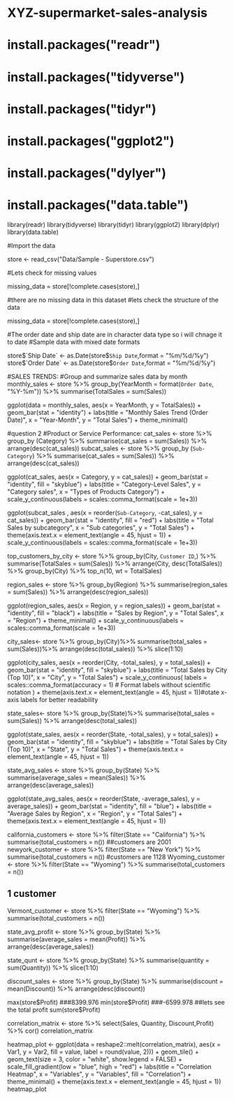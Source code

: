 # XYZ-supermarket-sales-analysis

# install.packages("readr")
# install.packages("tidyverse")
# install.packages("tidyr")
# install.packages("ggplot2")
# install.packages("dylyer")
# install.packages("data.table")

library(readr)
library(tidyverse)
library(tidyr)
library(ggplot2)
library(dplyr)
library(data.table)

#Import the data

store <- read_csv("Data/Sample - Superstore.csv")

#Lets check for missing values

missing_data = store[!complete.cases(store),]

#there are no missing data in this dataset
#lets check the structure of the data

missing_data = store[!complete.cases(store),]

#The order date and ship date are in character data type so i will chnage it to date 
#Sample data with mixed date formats

store$`Ship Date` <- as.Date(store$`Ship Date`,format = "%m/%d/%y")
store$`Order Date` <- as.Date(store$`Order Date`,format = "%m/%d/%y")

#SALES TRENDS: 
#Group and summarize sales data by month
monthly_sales <- store %>%
  group_by(YearMonth = format(`Order Date`, "%Y-%m")) %>%
  summarise(TotalSales = sum(Sales))

ggplot(data = monthly_sales, aes(x = YearMonth, y = TotalSales)) +
  geom_bar(stat = "identity") +
  labs(title = "Monthly Sales Trend (Order Date)",
       x = "Year-Month",
       y = "Total Sales") +
  theme_minimal()


#question 2 
#Product or Service Performance:
cat_sales <- store %>%
  group_by (Category) %>%
  summarise(cat_sales = sum(Sales)) %>%
  arrange(desc(cat_sales))
subcat_sales <- store %>%
  group_by (`Sub-Category`) %>%
  summarise(cat_sales = sum(Sales)) %>%
  arrange(desc(cat_sales))

ggplot(cat_sales, aes(x = Category, y = cat_sales)) +
  geom_bar(stat = "identity", fill = "skyblue") +
  labs(title = "Category-Level Sales", y = "Category sales", x = "Types of Products Category") + 
  scale_y_continuous(labels = scales::comma_format(scale = 1e+3))


ggplot(subcat_sales , aes(x = reorder(`Sub-Category`, -cat_sales), y = cat_sales)) +
  geom_bar(stat = "identity", fill = "red") +
  labs(title = "Total Sales by subcategory", x = "Sub categories", y = "Total Sales") +
  theme(axis.text.x = element_text(angle = 45, hjust = 1)) + 
  scale_y_continuous(labels = scales::comma_format(scale = 1e+3))

top_customers_by_city <- store %>%
  group_by(City, `Customer ID`,) %>%
  summarise(TotalSales = sum(Sales)) %>%
  arrange(City, desc(TotalSales)) %>%
  group_by(City) %>%
  top_n(10, wt = TotalSales)


region_sales <- store %>% 
  group_by(Region) %>% 
  summarise(region_sales = sum(Sales)) %>%
  arrange(desc(region_sales))

ggplot(region_sales, aes(x = Region, y = region_sales)) +
  geom_bar(stat = "identity", fill = "black") +
  labs(title = "Sales by Region", y = "Total Sales", x = "Region") +
  theme_minimal()  + 
  scale_y_continuous(labels = scales::comma_format(scale = 1e+3))


city_sales<- store %>%
  group_by(City)%>%
  summarise(total_sales = sum(Sales))%>%
  arrange(desc(total_sales))  %>%
  slice(1:10)
  
ggplot(city_sales, aes(x = reorder(City, -total_sales), y = total_sales)) +
  geom_bar(stat = "identity", fill = "skyblue") +
  labs(title = "Total Sales by City (Top 10)", x = "City", y = "Total Sales") +
  scale_y_continuous(
    labels = scales::comma_format(accuracy = 1)  # Format labels without scientific notation
  ) +
  theme(axis.text.x = element_text(angle = 45, hjust = 1))#otate x-axis labels for better readability


state_sales<- store %>%
  group_by(State)%>%
  summarise(total_sales = sum(Sales)) %>%
  arrange(desc(total_sales)) 

ggplot(state_sales, aes(x = reorder(State, -total_sales), y = total_sales)) +
  geom_bar(stat = "identity", fill = "skyblue") +
  labs(title = "Total Sales by City (Top 10)", x = "State", y = "Total Sales") +
  theme(axis.text.x = element_text(angle = 45, hjust = 1))

state_avg_sales <- store %>%
  group_by(State) %>%
  summarise(average_sales = mean(Sales)) %>%
  arrange(desc(average_sales)) 

ggplot(state_avg_sales, aes(x = reorder(State, -average_sales), y = average_sales)) +
  geom_bar(stat = "identity", fill = "blue") +
  labs(title = "Average Sales by Region", x = "Region", y = "Total Sales") +
  theme(axis.text.x = element_text(angle = 45, hjust = 1))

california_customers <- store %>%
  filter(State == "California") %>%
  summarise(total_customers = n())
##customers are 2001
newyork_customer <- store %>%
  filter(State == "New York")  %>%
  summarise(total_customers = n())
#customers are 1128
Wyoming_customer <- store %>%
  filter(State == "Wyoming")  %>%
  summarise(total_customers = n())
## 1 customer
Vermont_customer <- store %>%
  filter(State == "Wyoming")  %>%
  summarise(total_customers = n())

state_avg_profit <- store %>%
  group_by(State) %>%
  summarise(average_sales = mean(Profit)) %>%
  arrange(desc(average_sales))

state_qunt <- store %>%
  group_by(State) %>%
  summarise(quantity = sum(Quantity)) %>%
  slice(1:10)
  

discount_sales <- store %>%
  group_by(State)  %>%
  summarise(discount = mean(Discount))  %>%
  arrange(desc(discount))

max(store$Profit)  ###8399.976
min(store$Profit)   ###-6599.978
##lets see the total profit
sum(store$Profit)

correlation_matrix <- store %>%
  select(Sales, Quantity, Discount,Profit)  %>%
  cor()
correlation_matrix

heatmap_plot <- ggplot(data = reshape2::melt(correlation_matrix), 
                       aes(x = Var1, y = Var2, fill = value, label = round(value, 2))) +
  geom_tile() +
  geom_text(size = 3, color = "white", show.legend = FALSE) +
  scale_fill_gradient(low = "blue", high = "red") +
  labs(title = "Correlation Heatmap",
       x = "Variables", y = "Variables",
       fill = "Correlation") +
  theme_minimal() +
  theme(axis.text.x = element_text(angle = 45, hjust = 1))
heatmap_plot
